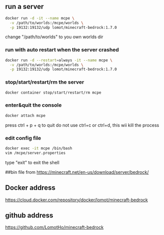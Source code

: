 ## run a server
```bash
docker run -d -it --name mcpe \
  -v /path/to/worlds:/mcpe/worlds \
  -p 19132:19132/udp lomot/minecraft-bedrock:1.7.0
```
change "/path/to/worlds" to you own worlds dir

### run with auto restart when the server crashed
```bash
docker run -d --restart=always -it --name mcpe \
  -v /path/to/worlds:/mcpe/worlds \
  -p 19132:19132/udp lomot/minecraft-bedrock:1.7.0
```

### stop/start/restart/rm the server 
```bash
docker container stop/start/restart/rm mcpe
```

### enter&quit the console
```bash
docker attach mcpe
```
press ctrl + p + q to quit
do not use ctrl+c or ctrl+d, this wii kill the process

### edit config file
```bash
docker exec -it mcpe /bin/bash
vim /mcpe/server.properties
```
type "exit" to exit the shell

##bin file from 
https://minecraft.net/en-us/download/server/bedrock/

## Docker address
https://cloud.docker.com/repository/docker/lomot/minecraft-bedrock

## github address
https://github.com/LomotHo/minecraft-bedrock
